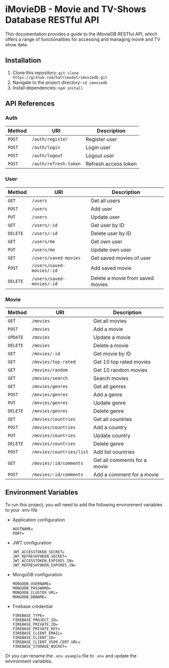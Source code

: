 # iMovieDB - Movie and TV-Shows Database RESTful API

This documentation provides a guide to the iMovieDB RESTful API, which offers a range of functionalities for accessing and managing movie and TV show data.

## Installation

1. Clone this repository: `git clone https://github.com/hatrieudat/imoviedb.git`
2. Navigate to the project directory: `cd imoviedb`
3. Install dependencies: `npm install`

## API References

### Auth

| Method | URI                   | Description          |
| ------ | --------------------- | -------------------- |
| `POST` | `/auth/register`      | Register user        |
| `POST` | `/auth/login`         | Login user           |
| `POST` | `/auth/logout`        | Logout user          |
| `POST` | `/auth/refresh-token` | Refresh access token |

### User

| Method   | URI                       | Description                      |
| -------- | ------------------------- | -------------------------------- |
| `GET`    | `/users`                  | Get all users                    |
| `POST`   | `/users`                  | Add user                         |
| `PUT`    | `/users`                  | Update user                      |
| `GET`    | `/users/:id`              | Get user by ID                   |
| `DELETE` | `/users/:id`              | Delete user by ID                |
| `GET`    | `/users/me`               | Get own user                     |
| `PUT`    | `/users/me`               | Update own user                  |
| `GET`    | `/users/saved-movies`     | Get saved movies of user         |
| `POST`   | `/users/saved-movies/:id` | Add saved movie                  |
| `DELETE` | `/users/saved-movies/:id` | Delete a movie from saved movies |

### Movie

| Method   | URI                      | Description                  |
| -------- | ------------------------ | ---------------------------- |
| `GET`    | `/movies`                | Get all movies               |
| `POST`   | `/movies`                | Add a movie                  |
| `UPDATE` | `/movies`                | Update a movie               |
| `DELETE` | `/movies`                | Delete a movie               |
| `GET`    | `/movies/:id`            | Get movie by ID              |
| `GET`    | `/movies/top-rated`      | Get 10 top rated movies      |
| `GET`    | `/movies/random`         | Get 10 random movies         |
| `GET`    | `/movies/search`         | Search movies                |
| `GET`    | `/movies/genres`         | Get all genres               |
| `POST`   | `/movies/genres`         | Add a genre                  |
| `PUT`    | `/movies/genres`         | Update genre                 |
| `DELETE` | `/movies/genres`         | Delete genre                 |
| `GET`    | `/movies/countries`      | Get all countries            |
| `POST`   | `/movies/countries`      | Add a country                |
| `PUT`    | `/movies/countries`      | Update country               |
| `DELETE` | `/movies/countries`      | Delete genre                 |
| `POST`   | `/movies/countries/list` | Add list countries           |
| `GET`    | `/movies/:id/comments`   | Get all comments for a movie |
| `POST`   | `/movies/:id/comments`   | Add a comment for a movie    |

## Environment Variables

To run this project, you will need to add the following environment variables to your .env file

- Application configuration
  ```
  HOSTNAME=
  PORT=
  ```
- JWT configuration

  ```
  JWT_ACCESSTOKEN_SECRET=
  JWT_REFRESHTOKEN_SECRET=
  JWT_ACCESSTOKEN_EXPIRES_IN=
  JWT_REFRESHTOKEN_EXPIRES_IN=
  ```

- MongoDB configuration

  ```
  MONGODB_USERNAME=
  MONGODB_PASSWORD=
  MONGODB_CLUSTER_URL=
  MONGODB_DBNAME=
  ```

- Firebase credential
  ```
  FIREBASE_TYPE=
  FIREBASE_PROJECT_ID=
  FIREBASE_PRIVATE_ID=
  FIREBASE_PRIVATE_KEY=
  FIREBASE_CLIENT_EMAIL=
  FIREBASE_CLIENT_ID=
  FIREBASE_CLIENT_X509_CERT_URL=
  FIREBASE_STORAGE_BUCKET=
  ```

Or you can rename the `.env.example` file to `.env` and update the environment variables.
